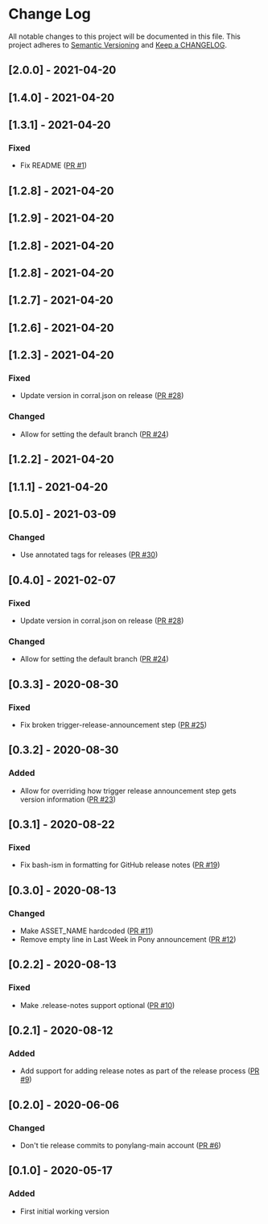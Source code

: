 # Change Log

All notable changes to this project will be documented in this file. This project adheres to [Semantic Versioning](http://semver.org/) and [Keep a CHANGELOG](http://keepachangelog.com/).

## [2.0.0] - 2021-04-20

## [1.4.0] - 2021-04-20

## [1.3.1] - 2021-04-20

### Fixed

- Fix README ([PR #1](https://github.com/dashdash/release-action/pull/1))

## [1.2.8] - 2021-04-20

## [1.2.9] - 2021-04-20

## [1.2.8] - 2021-04-20

## [1.2.8] - 2021-04-20

## [1.2.7] - 2021-04-20

## [1.2.6] - 2021-04-20

## [1.2.3] - 2021-04-20

### Fixed

- Update version in corral.json on release ([PR #28](https://github.com/ponylang/release-bot-action/pull/28))

### Changed

- Allow for setting the default branch ([PR #24](https://github.com/ponylang/release-bot-action/pull/24))

## [1.2.2] - 2021-04-20

## [1.1.1] - 2021-04-20

## [0.5.0] - 2021-03-09

### Changed

- Use annotated tags for releases ([PR #30](https://github.com/ponylang/release-bot-action/pull/30))

## [0.4.0] - 2021-02-07

### Fixed

- Update version in corral.json on release ([PR #28](https://github.com/ponylang/release-bot-action/pull/28))

### Changed

- Allow for setting the default branch ([PR #24](https://github.com/ponylang/release-bot-action/pull/24))

## [0.3.3] - 2020-08-30

### Fixed

- Fix broken trigger-release-announcement step ([PR #25](https://github.com/ponylang/release-bot-action/pull/25))

## [0.3.2] - 2020-08-30

### Added

- Allow for overriding how trigger release announcement step gets version information ([PR #23](https://github.com/ponylang/release-bot-action/pull/23))

## [0.3.1] - 2020-08-22

### Fixed

- Fix bash-ism in formatting for GitHub release notes ([PR #19](https://github.com/ponylang/release-bot-action/pull/19))

## [0.3.0] - 2020-08-13

### Changed

- Make ASSET_NAME hardcoded ([PR #11](https://github.com/ponylang/release-bot-action/pull/11))
- Remove empty line in Last Week in Pony announcement ([PR #12](https://github.com/ponylang/release-bot-action/pull/12))

## [0.2.2] - 2020-08-13

### Fixed

- Make .release-notes support optional ([PR #10](https://github.com/ponylang/release-bot-action/pull/10))

## [0.2.1] - 2020-08-12

### Added

- Add support for adding release notes as part of the release process ([PR #9](https://github.com/ponylang/release-bot-action/pull/9))

## [0.2.0] - 2020-06-06

### Changed

- Don't tie release commits to ponylang-main account ([PR #6](https://github.com/ponylang/release-bot-action/pull/6))

## [0.1.0] - 2020-05-17

### Added

- First initial working version

